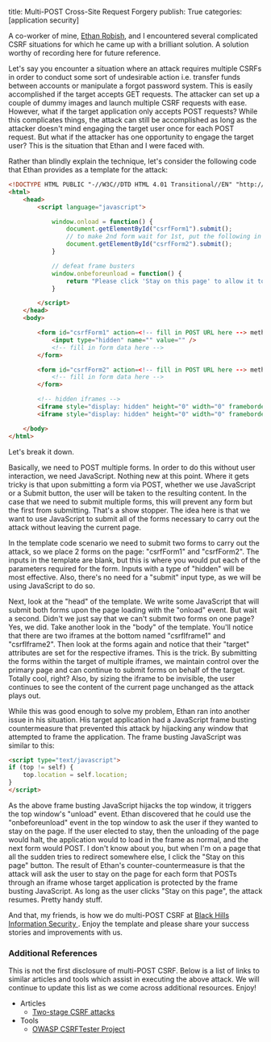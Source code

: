 title: Multi-POST Cross-Site Request Forgery
publish: True
categories: [application security]

A co-worker of mine, [Ethan Robish](https://twitter.com/EthanRobish), and I encountered several complicated CSRF situations for which he came up with a brilliant solution. A solution worthy of recording here for future reference.

Let's say you encounter a situation where an attack requires multiple CSRFs in order to conduct some sort of undesirable action i.e. transfer funds between accounts or manipulate a forgot password system. This is easily accomplished if the target accepts GET requests. The attacker can set up a couple of dummy images and launch multiple CSRF requests with ease. However, what if the target application only accepts POST requests? While this complicates things, the attack can still be accomplished as long as the attacker doesn't mind engaging the target user once for each POST request. But what if the attacker has one opportunity to engage the target user? This is the situation that Ethan and I were faced with.

Rather than blindly explain the technique, let's consider the following code that Ethan provides as a template for the attack:

``` html
<!DOCTYPE HTML PUBLIC "-//W3C//DTD HTML 4.01 Transitional//EN" "http://www.w3.org/TR/html4/loose.dtd">
<html>
    <head>
        <script language="javascript">

            window.onload = function() {
                document.getElementById("csrfForm1").submit();
                // to make 2nd form wait for 1st, put the following in a function and use as a callback for a new timer
                document.getElementById("csrfForm2").submit();
            }

            // defeat frame busters
            window.onbeforeunload = function() {
                return "Please click 'Stay on this page' to allow it to finish loading.";
            }

        </script>
    </head>
    <body>

        <form id="csrfForm1" action=<!-- fill in POST URL here --> method="POST" target="csrfIframe1">
            <input type="hidden" name="" value="" />
            <!-- fill in form data here -->
        </form>

        <form id="csrfForm2" action=<!-- fill in POST URL here --> method="POST" target="csrfIframe2">
            <!-- fill in form data here -->
        </form>

        <!-- hidden iframes -->
        <iframe style="display: hidden" height="0" width="0" frameborder="0" name="csrfIframe1"></iframe>
        <iframe style="display: hidden" height="0" width="0" frameborder="0" name="csrfIframe2"></iframe>

    </body>
</html>
```

Let's break it down.

Basically, we need to POST multiple forms. In order to do this without user interaction, we need JavaScript. Nothing new at this point. Where it gets tricky is that upon submitting a form via POST, whether we use JavaScript or a Submit button, the user will be taken to the resulting content. In the case that we need to submit multiple forms, this will prevent any form but the first from submitting. That's a show stopper. The idea here is that we want to use JavaScript to submit all of the forms necessary to carry out the attack without leaving the current page.

In the template code scenario we need to submit two forms to carry out the attack, so we place 2 forms on the page: "csrfForm1" and "csrfForm2". The inputs in the template are blank, but this is where you would put each of the parameters required for the form. Inputs with a type of "hidden" will be most effective. Also, there's no need for a "submit" input type, as we will be using JavaScript to do so.

Next, look at the "head" of the template. We write some JavaScript that will submit both forms upon the page loading with the "onload" event. But wait a second. Didn't we just say that we can't submit two forms on one page? Yes, we did. Take another look in the "body" of the template. You'll notice that there are two iframes at the bottom named "csrfIframe1" and "csrfIframe2". Then look at the forms again and notice that their "target" attributes are set for the respective iframes. This is the trick. By submitting the forms within the target of multiple iframes, we maintain control over the primary page and can continue to submit forms on behalf of the target. Totally cool, right? Also, by sizing the iframe to be invisible, the user continues to see the content of the current page unchanged as the attack plays out.

While this was good enough to solve my problem, Ethan ran into another issue in his situation. His target application had a JavaScript frame busting countermeasure that prevented this attack by hijacking any window that attempted to frame the application. The frame busting JavaScript was similar to this:

``` html
<script type="text/javascript">
if (top != self) {
    top.location = self.location;
}
</script>
```

As the above frame busting JavaScript hijacks the top window, it triggers the top window's "unload" event. Ethan discovered that he could use the "onbeforeunload" event in the top window to ask the user if they wanted to stay on the page. If the user elected to stay, then the unloading of the page would halt, the application would to load in the frame as normal, and the next form would POST. I don't know about you, but when I'm on a page that all the sudden tries to redirect somewhere else, I click the "Stay on this page" button. The result of Ethan's counter-countermeasure is that the attack will ask the user to stay on the page for each form that POSTs through an iframe whose target application is protected by the frame busting JavaScript. As long as the user clicks "Stay on this page", the attack resumes. Pretty handy stuff.

And that, my friends, is how we do multi-POST CSRF at [Black Hills Information Security ](http://www.blackhillsinfosec.com). Enjoy the template and please share your success stories and improvements with us.

### Additional References

This is not the first disclosure of multi-POST CSRF. Below is a list of links to similar articles and tools which assist in executing the above attack. We will continue to update this list as we come across additional resources. Enjoy!

- Articles
    - [Two-stage CSRF attacks](http://ceriksen.com/2012/09/29/two-stage-csrf-attacks/)
- Tools
    - [OWASP CSRFTester Project](https://www.owasp.org/index.php/Category:OWASP_CSRFTester_Project)
